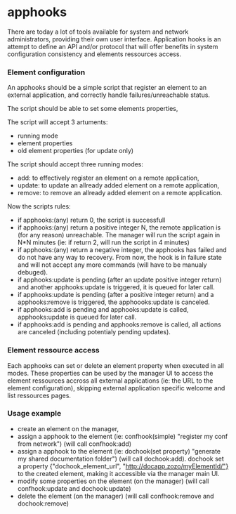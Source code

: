 # apphooks

There are today a lot of tools available for system and network administrators, providing their own user interface. Application hooks is an attempt to define an API and/or protocol that will offer benefits in system configuration consistency and elements ressources access.

### Element configuration
An apphooks should be a simple script that register an element to an external application, and correctly handle failures/unreachable status.

The script should be able to set some elements properties,

The script will accept 3 artuments:
* running mode
* element properties
* old element properties (for update only)

The script should accept three running modes:
* add:    to effectively register an element on a remote application,
* update: to update an allready added element on a remote application,
* remove: to remove an allready added element on a remote application.

Now the scripts rules:
- if apphooks:(any) return 0, the script is successfull
- if apphooks:(any) return a positive integer N, the remote application is (for any reason) unreachable. The manager will run the script again in N*N minutes (ie: if return 2, will run the script in 4 minutes)
- if apphooks:(any) return a negative integer, the apphooks has failed and do not have any way to recovery. From now, the hook is in failure state and will not accept any more commands (will have to be manualy debuged).
- if apphooks:update is pending (after an update positive integer return) and another apphooks:update is triggered, it is queued for later call.
- if apphooks:update is pending (after a positive integer return) and a apphooks:remove is triggered, the apphoooks:update is canceled.
- if apphooks:add is pending and apphooks:update is called, apphooks:update is queued for later call.
- if apphooks:add is pending and apphooks:remove is called, all actions are canceled (including potentialy pending updates).


### Element ressource access
Each apphooks can set or delete an element property when executed in all modes. These properties can be used by the manager UI to access the element ressources accross all external applications (ie: the URL to the element configuration), skipping external application specific welcome and list ressources pages.

### Usage example
- create an element on the manager,
- assign a apphook to the element (ie: confhook(simple) "register my conf from network") (will call confhook:add)
- assign a apphook to the element (ie: dochook(set property) "generate my shared documentation folder") (will call dochook:add). dochook set a property {"dochook_element_url", "http://docapp.zozo/myElementId/"} to the created element, making it accessible via the manager main UI.
- modify some properties on the element (on the manager) (will call confhook:update and dochook:update)
- delete the element (on the manager) (will call confhook:remove and dochook:remove)
